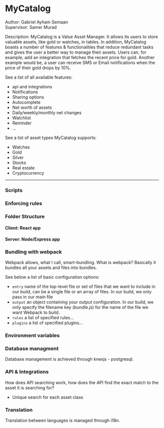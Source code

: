 # MyCatalog
Author: Gabriel Ayham Semaan 
<br />
Supervisor: Samer Murad

Description: MyCatalog is a Value Asset Manager. It allows its users to
store valuable assets, like gold or watches, in tables. In addition, MyCatalog
boasts a number of features & functionalities that reduce redundant tasks and
gives the user a better way to manage their assets.
Users can, for example, add an integration that fetches the recent price for
gold. Another example would be, a user can receive SMS or Email notifications 
when the price of their gold drops by 10%.

See a list of all available features:
- api and integrations
- Notifications 
- Sharing options
- Autocomplete 
- Net worth of assets
- Daily/weekly/monthly net changes
- Watchlist
- Reminder
- ...

See a list of asset types MyCatalog supports:
- Watches
- Gold
- Silver
- Stocks
- Real estate
- Cryptocurrency

<hr />

### Scripts


### Enforcing rules


### Folder Structure
#### Client: React app
#### Server: Node/Express app

### Bundling with webpack
Webpack allows, what I call, smart-bundling. 
What is webpack? Basically it bundles all your assets and files into bundles.

See below a list of basic configuration options:
- ``entry`` name of the top-level file or set of files that we want to include in our build, can be a single file or an array of files. In our build, we only pass in our main file
- ``output`` an object containing your output configuration. In our build, we only specify the filename key (bundle.js) for the name of the file we want Webpack to build.
- ``rules`` a list of specified rules...
- ``plugins`` a list of specified plugins...


### Environment variables


### Database managment
Database management is achieved through knexjs - postgresql.

### API & Integrations
How does API searching work, how does the API find the exact match to the asset
it is searching for?
- Unique search for each asset class

### Translation
Translation between languages is managed through i18n.
